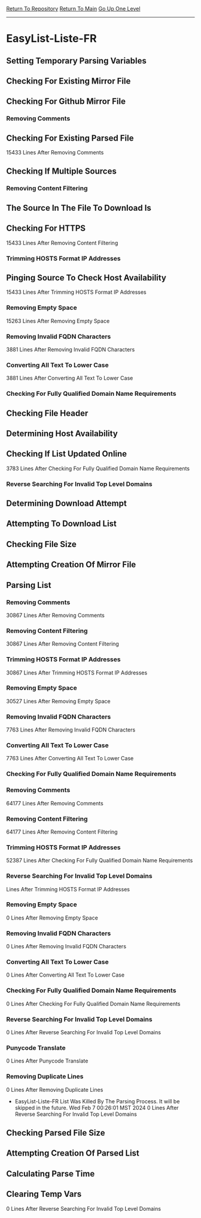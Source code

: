 [Return To Repository](https://github.com/DigitalWarrior/piholeparser/)
[Return To Main](https://github.com/DigitalWarrior/piholeparser/blob/master/RecentRunLogs/Mainlog.md)
[Go Up One Level](https://github.com/DigitalWarrior/piholeparser/blob/master/RecentRunLogs/TopLevelScripts/30-Processing-External-Blacklists.md)
____________________________________
# EasyList-Liste-FR
## Setting Temporary Parsing Variables
## Checking For Existing Mirror File
## Checking For Github Mirror File
### Removing Comments
## Checking For Existing Parsed File
15433 Lines After Removing Comments
## Checking If Multiple Sources
### Removing Content Filtering
## The Source In The File To Download Is
## Checking For HTTPS
15433 Lines After Removing Content Filtering
### Trimming HOSTS Format IP Addresses
## Pinging Source To Check Host Availability
15433 Lines After Trimming HOSTS Format IP Addresses
### Removing Empty Space
15263 Lines After Removing Empty Space
### Removing Invalid FQDN Characters
3881 Lines After Removing Invalid FQDN Characters
### Converting All Text To Lower Case
3881 Lines After Converting All Text To Lower Case
### Checking For Fully Qualified Domain Name Requirements
## Checking File Header
## Determining Host Availability
## Checking If List Updated Online
3783 Lines After Checking For Fully Qualified Domain Name Requirements
### Reverse Searching For Invalid Top Level Domains
## Determining Download Attempt
## Attempting To Download List
## Checking File Size
## Attempting Creation Of Mirror File
## Parsing List
### Removing Comments
30867 Lines After Removing Comments
### Removing Content Filtering
30867 Lines After Removing Content Filtering
### Trimming HOSTS Format IP Addresses
30867 Lines After Trimming HOSTS Format IP Addresses
### Removing Empty Space
30527 Lines After Removing Empty Space
### Removing Invalid FQDN Characters
7763 Lines After Removing Invalid FQDN Characters
### Converting All Text To Lower Case
7763 Lines After Converting All Text To Lower Case
### Checking For Fully Qualified Domain Name Requirements
### Removing Comments
64177 Lines After Removing Comments
### Removing Content Filtering
64177 Lines After Removing Content Filtering
### Trimming HOSTS Format IP Addresses
52387 Lines After Checking For Fully Qualified Domain Name Requirements
### Reverse Searching For Invalid Top Level Domains
 Lines After Trimming HOSTS Format IP Addresses
### Removing Empty Space
0 Lines After Removing Empty Space
### Removing Invalid FQDN Characters
0 Lines After Removing Invalid FQDN Characters
### Converting All Text To Lower Case
0 Lines After Converting All Text To Lower Case
### Checking For Fully Qualified Domain Name Requirements
0 Lines After Checking For Fully Qualified Domain Name Requirements
### Reverse Searching For Invalid Top Level Domains
0 Lines After Reverse Searching For Invalid Top Level Domains
### Punycode Translate
0 Lines After Punycode Translate
### Removing Duplicate Lines
0 Lines After Removing Duplicate Lines
* EasyList-Liste-FR List Was Killed By The Parsing Process. It will be skipped in the future. Wed Feb  7 00:26:01 MST 2024
0 Lines After Reverse Searching For Invalid Top Level Domains
## Checking Parsed File Size
## Attempting Creation Of Parsed List
## Calculating Parse Time
## Clearing Temp Vars
0 Lines After Reverse Searching For Invalid Top Level Domains
